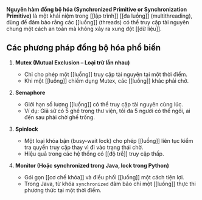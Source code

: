 **Nguyên hàm đồng bộ hóa (Synchronized Primitive or Synchronization Primitive)** là một khái niệm trong [[lập trình]] [[đa luồng]] (multithreading), dùng để đảm bảo rằng các [[luồng]] (threads) có thể truy cập tài nguyên chung một cách an toàn mà không xảy ra xung đột [[dữ liệu]].

## **Các phương pháp đồng bộ hóa phổ biến**

1. **Mutex (Mutual Exclusion – Loại trừ lẫn nhau)**
    
    - Chỉ cho phép một [[luồng]] truy cập tài nguyên tại một thời điểm.
    - Khi một [[luồng]] chiếm dụng Mutex, các [[luồng]] khác phải chờ.
2. **Semaphore**
    
    - Giới hạn số lượng [[luồng]] có thể truy cập tài nguyên cùng lúc.
    - Ví dụ: Giả sử có 5 ghế trong thư viện, tối đa 5 người có thể ngồi, ai đến sau phải chờ ghế trống.
3. **Spinlock**
    
    - Một loại khóa bận (busy-wait lock) cho phép [[luồng]] liên tục kiểm tra quyền truy cập thay vì đi vào trạng thái chờ.
    - Hiệu quả trong các hệ thống có [[độ trễ]] truy cập thấp.
4. **Monitor (Hoặc synchronized trong Java, lock trong Python)**
    
    - Gói gọn [[cơ chế khóa]] và điều phối [[luồng]] một cách tiện lợi.
    - Trong Java, từ khóa `synchronized` đảm bảo chỉ một [[luồng]] thực thi phương thức tại một thời điểm.